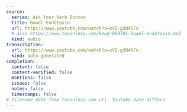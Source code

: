```yaml
---
source:
  series: Ask Your Herb Doctor
  title: Bowel Endotoxin
  url: https://www.youtube.com/watch?v=xVI-g3N45Fo
  # also https://www.toxinless.com/kmud-090701-bowel-endotoxin.mp3
  kind: audio
transcription:
  url: https://www.youtube.com/watch?v=xVI-g3N45Fo
  kind: auto-generated
completion:
  content: false
  content-verified: false
  mentions: false
  issues: false
  notes: false
  timestamps: false
# filename date from toxinless.com url. YouTube date differs
---
```

